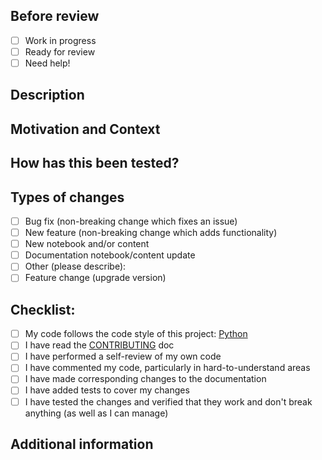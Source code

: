 <!--- Provide a general summary of your changes in the Title above -->

## Before review
- [ ] Work in progress
- [ ] Ready for review
- [ ] Need help!

## Description
<!--- Describe your changes in detail -->

## Motivation and Context
<!--- Why is this change required? What problem does it solve? -->
<!--- If it fixes an open issue, please link to the issue here. -->

## How has this been tested?
<!--- Please describe in detail how you tested your changes. -->
<!--- Include details of your testing environment, tests ran to see how -->
<!--- your change affects other areas of the code, etc. -->

## Types of changes
<!--- What types of changes does your code introduce? Put an `x` in all the boxes that apply: -->
- [ ] Bug fix (non-breaking change which fixes an issue)
- [ ] New feature (non-breaking change which adds functionality)
- [ ] New notebook and/or content
- [ ] Documentation notebook/content update 
- [ ] Other (please describe):
- [ ] Feature change (upgrade version)

## Checklist:
<!--- Go over all the following points, and put an `x` in all the boxes that apply. -->
<!--- If you're unsure about any of these, don't hesitate to ask. We're here to help! -->
- [ ] My code follows the code style of this project: [Python](https://docs.qmk.fm/#/coding_conventions_python)
- [ ] I have read the [CONTRIBUTING](CONTRIBUTING.md) doc
- [ ] I have performed a self-review of my own code
- [ ] I have commented my code, particularly in hard-to-understand areas
- [ ] I have made corresponding changes to the documentation
- [ ] I have added tests to cover my changes
- [ ] I have tested the changes and verified that they work and don't break anything (as well as I can manage)

## Additional information 
<!--- Add any other context about the notebook here. For instance, how can we get in touch with you if we need more info? -->
